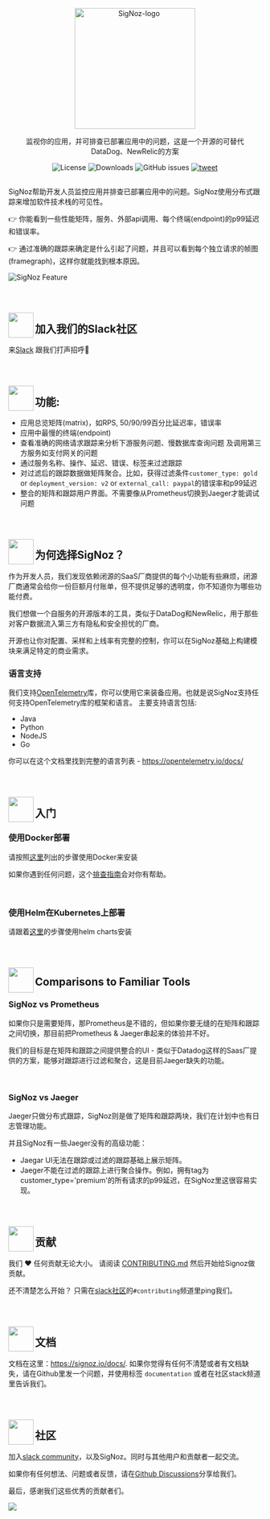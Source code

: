 <p align="center">
  <img src="https://res.cloudinary.com/dcv3epinx/image/upload/v1618904450/signoz-images/LogoGithub_sigfbu.svg" alt="SigNoz-logo" width="240" />

  <p align="center">监视你的应用，并可排查已部署应用中的问题，这是一个开源的可替代DataDog、NewRelic的方案</p>
</p>

<p align="center">
    <img alt="License" src="https://img.shields.io/badge/license-MIT-brightgreen"> </a>
    <img alt="Downloads" src="https://img.shields.io/docker/pulls/signoz/frontend?label=Downloads"> </a>
    <img alt="GitHub issues" src="https://img.shields.io/github/issues/signoz/signoz"> </a>
    <a href="https://twitter.com/intent/tweet?text=Monitor%20your%20applications%20and%20troubleshoot%20problems%20with%20SigNoz,%20an%20open-source%20alternative%20to%20DataDog,%20NewRelic.&url=https://signoz.io/&via=SigNozHQ&hashtags=opensource,signoz,observability"> 
        <img alt="tweet" src="https://img.shields.io/twitter/url/http/shields.io.svg?style=social"> </a> 
</p>

##

SigNoz帮助开发人员监控应用并排查已部署应用中的问题。SigNoz使用分布式跟踪来增加软件技术栈的可见性。

👉 你能看到一些性能矩阵，服务、外部api调用、每个终端(endpoint)的p99延迟和错误率。

👉 通过准确的跟踪来确定是什么引起了问题，并且可以看到每个独立请求的帧图(framegraph)，这样你就能找到根本原因。


![SigNoz Feature](https://signoz-public.s3.us-east-2.amazonaws.com/signoz_hero_github.png)

<br /><br />

<img align="left" src="https://signoz-public.s3.us-east-2.amazonaws.com/Contributing.svg" width="50px" />

## 加入我们的Slack社区

来[Slack](https://signoz.io/slack) 跟我们打声招呼👋

<br /><br />

<img align="left" src="https://signoz-public.s3.us-east-2.amazonaws.com/Features.svg" width="50px" />

## 功能:

- 应用总览矩阵(matrix)，如RPS, 50/90/99百分比延迟率，错误率
- 应用中最慢的终端(endpoint)
- 查看准确的网络请求跟踪来分析下游服务问题、慢数据库查询问题 及调用第三方服务如支付网关的问题
- 通过服务名称、操作、延迟、错误、标签来过滤跟踪
- 对过滤后的跟踪数据做矩阵聚合。比如，获得过滤条件`customer_type: gold` or `deployment_version: v2` or `external_call: paypal`的错误率和p99延迟
- 整合的矩阵和跟踪用户界面。不需要像从Prometheus切换到Jaeger才能调试问题

<br /><br />

<img align="left" src="https://signoz-public.s3.us-east-2.amazonaws.com/WhatsCool.svg" width="50px" />

## 为何选择SigNoz？

作为开发人员，我们发现依赖闭源的SaaS厂商提供的每个小功能有些麻烦，闭源厂商通常会给你一份巨额月付账单，但不提供足够的透明度，你不知道你为哪些功能付费。

我们想做一个自服务的开源版本的工具，类似于DataDog和NewRelic，用于那些对客户数据流入第三方有隐私和安全担忧的厂商。

开源也让你对配置、采样和上线率有完整的控制，你可以在SigNoz基础上构建模块来满足特定的商业需求。

### 语言支持

我们支持[OpenTelemetry](https://opentelemetry.io)库，你可以使用它来装备应用。也就是说SigNoz支持任何支持OpenTelemetry库的框架和语言。 主要支持语言包括:

- Java
- Python
- NodeJS
- Go

你可以在这个文档里找到完整的语言列表 - https://opentelemetry.io/docs/

<br /><br />

<img align="left" src="https://signoz-public.s3.us-east-2.amazonaws.com/Philosophy.svg" width="50px" />

## 入门
  
  
### 使用Docker部署

请按照[这里](https://signoz.io/docs/deployment/docker/)列出的步骤使用Docker来安装

如果你遇到任何问题，这个[排查指南](https://signoz.io/docs/deployment/troubleshooting)会对你有帮助。

<p>&nbsp  </p>
  
  
### 使用Helm在Kubernetes上部署

请跟着[这里](https://signoz.io/docs/deployment/helm_chart)的步骤使用helm charts安装
  

<br /><br />

<img align="left" src="https://signoz-public.s3.us-east-2.amazonaws.com/UseSigNoz.svg" width="50px" />

## Comparisons to Familiar Tools

### SigNoz vs Prometheus

如果你只是需要矩阵，那Prometheus是不错的，但如果你要无缝的在矩阵和跟踪之间切换，那目前把Prometheus & Jaeger串起来的体验并不好。

我们的目标是在矩阵和跟踪之间提供整合的UI - 类似于Datadog这样的Saas厂提供的方案，能够对跟踪进行过滤和聚合，这是目前Jaeger缺失的功能。

<p>&nbsp  </p>

### SigNoz vs Jaeger

Jaeger只做分布式跟踪，SigNoz则是做了矩阵和跟踪两块，我们在计划中也有日志管理功能。

并且SigNoz有一些Jaeger没有的高级功能：

- Jaegar UI无法在跟踪或过滤的跟踪基础上展示矩阵。
- Jaeger不能在过滤的跟踪上进行聚合操作。例如，拥有tag为customer_type='premium'的所有请求的p99延迟，在SigNoz里这很容易实现。

<br /><br />

<img align="left" src="https://signoz-public.s3.us-east-2.amazonaws.com/Contributors.svg" width="50px" />

## 贡献


我们 ❤️ 任何贡献无论大小。 请阅读 [CONTRIBUTING.md](CONTRIBUTING.md) 然后开始给Signoz做贡献。

还不清楚怎么开始？ 只需在[slack社区](https://signoz.io/slack)的`#contributing`频道里ping我们。

<br /><br />

<img align="left" src="https://signoz-public.s3.us-east-2.amazonaws.com/DevelopingLocally.svg" width="50px" />

## 文档

文档在这里：https://signoz.io/docs/. 如果你觉得有任何不清楚或者有文档缺失，请在Github里发一个问题，并使用标签 `documentation` 或者在社区stack频道里告诉我们。

<br /><br />

<img align="left" src="https://signoz-public.s3.us-east-2.amazonaws.com/Contributing.svg" width="50px" />

## 社区

加入[slack community](https://signoz.io/slack)，以及SigNoz。同时与其他用户和贡献者一起交流。

如果你有任何想法、问题或者反馈，请在[Github Discussions](https://github.com/SigNoz/signoz/discussions)分享给我们。

最后，感谢我们这些优秀的贡献者们。 

<a href="https://github.com/signoz/signoz/graphs/contributors">
  <img src="https://contrib.rocks/image?repo=signoz/signoz" />
</a>



